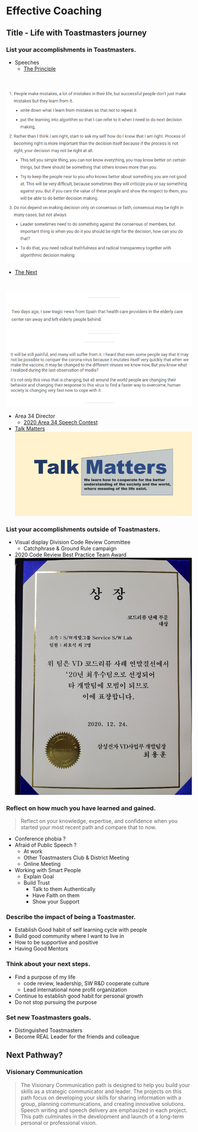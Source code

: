 # Effective Coaching
## Title - Life with Toastmasters journey
### List your accomplishments in Toastmasters.
* Speeches
  * [The Principle](https://hoseockchoi.wordpress.com/2020/04/09/the-principle/)
<br>

![picture 5](../../../../images/1c337f9f67975eb7a29e7cca867fe648e5d7cb09de00ffcc26e1440c83a7eff2.png)  

  * [The Next](https://hoseockchoi.wordpress.com/2020/03/28/the-next/)
<br>

  ![picture 3](../../../../images/d638843401d9fe1e68b93ed1514fa6ba3da3aab3bf595b78b681e5601a32d832.png)  
![picture 4](../../../../images/87f22bf5e9c75c9f4276c0e860642c5115f2df314bdf7f72b2c5cc536fb0283b.png)  

* Area 34 Director
  * [2020 Area 34 Speech Contest](https://github.com/seock04/Uncertainty-Handler/wiki/2020-Area-34-Speech-Contest)
* [Talk Matters](https://github.com/seock04/TalkMatters)
  <br>
![picture 2](../../../../images/966230eb555ba346fac2bb0ea61907bf73c6e7f252f08e96f6e7f59b145def64.png)  

### List your accomplishments outside of Toastmasters.
* Visual display Division Code Review Committee
  * Catchphrase & Ground Rule campaign 
* 2020 Code Review Best Practice Team Award
  ![picture 1](../../../../images/cbbc992012e51c24c9471fd8a0031eaf7bb3b854a55f6a64cf31b788f5c07416.jpg)  


### Reflect on how much you have learned and gained.
> Reflect on your knowledge, expertise, and confidence when you started your most recent path and compare that to now.
* Conference phobia ?
* Afraid of Public Speech ?
  * At work
  * Other Toastmasters Club & District Meeting 
  * Online Meeting
* Working with Smart People
  * Explain Goal
  * Build Trust
    * Talk to them Authentically
    * Have Faith on them
    * Show your Support


### Describe the impact of being a Toastmaster.
* Establish Good habit of self learning cycle with people
* Build good community where I want to live in
* How to be supportive and positive
* Having Good Mentors

### Think about your next steps.
* Find a purpose of my life
  * code review, leadership, SW R&D cooperate culture
  * Lead international none profit organization
* Continue to establish good habit for personal growth
* Do not stop pursuing the purpose 

### Set new Toastmasters goals.
* Distinguished Toastmasters
* Become REAL Leader for the friends and colleague

## Next Pathway?
### Visionary Communication
> The Visionary Communication path is designed to help you build your skills as a strategic communicator and leader. The projects on this path focus on developing your skills for sharing information with a group, planning communications, and creating innovative solutions. Speech writing and speech delivery are emphasized in each project. This path culminates in the development and launch of a long-term personal or professional vision.

